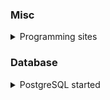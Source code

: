 ### Misc
<details>
  <summary>Programming sites</summary>
<details>
  <summary>Programming notes: https://www3.ntu.edu.sg/home/ehchua/programming/index.html</summary>
  
* How to Install & Get Started...
* Client-Side Programming
* Database Programming
* VS Code
* [Getting Started with PostgreSQL](https://www3.ntu.edu.sg/home/ehchua/programming/sql/PostgreSQL_GetStarted.html)
* etc
</details>
</details>

### Database
<details>
  <summary>PostgreSQL started</summary>

  * [Getting Started with PostgreSQL](https://www3.ntu.edu.sg/home/ehchua/programming/sql/PostgreSQL_GetStarted.html)
  * [PostgreSQL Overview](https://www.prisma.io/dataguide/postgresql)
</details>
</details>

